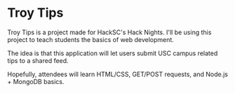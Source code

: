 # Troy Tips

Troy Tips is a project made for HackSC's Hack Nights. I'll be using this project
to teach students the basics of web development.

The idea is that this application will let users submit USC campus related tips
to a shared feed.

Hopefully, attendees will learn HTML/CSS, GET/POST requests, and
Node.js + MongoDB basics.
